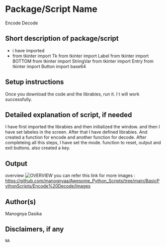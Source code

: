 # Package/Script Name
Encode Decode
## Short description of package/script

- i have imported 
- from tkinter import Tk
from tkinter import Label
from tkinter import BOTTOM
from tkinter import StringVar
from tkinter import Entry
from tkinter import Button
import base64

## Setup instructions
Once you download the code and the librabies, run it. I t will work successfully. 

## Detailed explanation of script, if needed

I have first imported the librabies and then initialized the window. and then I have set labeles in the screen. After that I have defined librabies. 
And created a function for encode and another function for decode. After completeing all this steps, I have set the mode. function to reset, output and exit buttons. also created
a key.

## Output 

overview
![OVERVIEW](https://user-images.githubusercontent.com/77045147/122641580-e6224c00-d123-11eb-8886-567bfd452f65.png)
you can refer this link for more images : https://github.com/manognyaa/Awesome_Python_Scripts/tree/main/BasicPythonScripts/Encode%20Decode/Images
## Author(s)
Manognya Dasika

## Disclaimers, if any
`NA`
